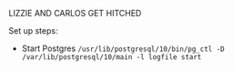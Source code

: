 LIZZIE AND CARLOS GET HITCHED

Set up steps:
* Start Postgres `/usr/lib/postgresql/10/bin/pg_ctl -D /var/lib/postgresql/10/main -l logfile start`
